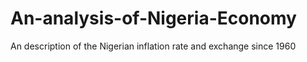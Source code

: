 # An-analysis-of-Nigeria-Economy
An description of the Nigerian inflation rate and exchange since 1960

